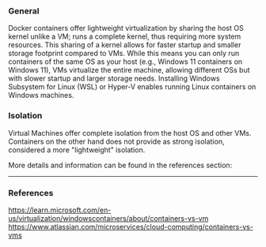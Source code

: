 ### General
Docker containers offer lightweight virtualization by sharing the host OS kernel unlike a VM; runs a complete kernel, thus requiring more system resources. This sharing of a kernel allows for faster startup and smaller storage footprint compared to VMs. While this means you can only run containers of the same OS as your host (e.g., Windows 11 containers on Windows 11), VMs virtualize the entire machine, allowing different OSs but with slower startup and larger storage needs. Installing Windows Subsystem for Linux (WSL) or Hyper-V enables running Linux containers on Windows machines.

### Isolation
Virtual Machines offer complete isolation from the host OS and other VMs. Containers on the other hand does not provide as strong isolation, considered a more "lightweight" isolation.

More details and information can be found in the references section: 

---
### References
https://learn.microsoft.com/en-us/virtualization/windowscontainers/about/containers-vs-vm
https://www.atlassian.com/microservices/cloud-computing/containers-vs-vms
